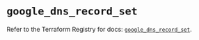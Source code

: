 # `google_dns_record_set`

Refer to the Terraform Registry for docs: [`google_dns_record_set`](https://registry.terraform.io/providers/hashicorp/google/6.25.0/docs/resources/dns_record_set).

